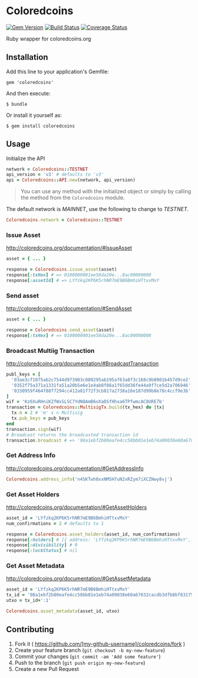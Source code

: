 # Coloredcoins

[![Gem Version][rubygems-image]][rubygems-url]
[![Build Status][travis-image]][travis-url]
[![Coverage Status][coverage-image]][coverage-url]

Ruby wrapper for coloredcoins.org

## Installation

Add this line to your application's Gemfile:

    gem 'coloredcoins'

And then execute:

    $ bundle

Or install it yourself as:

    $ gem install coloredcoins

## Usage

Initialize the API

```ruby
network = Coloredcoins::TESTNET
api_version = 'v3' # defaults to 'v3'
api = Coloredcoins::API.new(network, api_version)
```

> You can use any method with the initialized object or simply by calling the method from the `Coloredcoins` module.

The default network is *MAINNET*, use the following to change to *TESTNET*.

```ruby
Coloredcoins.network = Coloredcoins::TESTNET
```

### Issue Asset

http://coloredcoins.org/documentation/#IssueAsset

```ruby
asset = { ... }

response = Coloredcoins.issue_asset(asset)
response[:txHex] # => 0100000001ee58da20e...8ac00000000
response[:assetId] # => LYfzkq2KP6K5rhNR7mE9B6BmhiHTtxvMxY
```

### Send asset

http://coloredcoins.org/documentation/#SendAsset

```ruby
asset = { ... }

response = Coloredcoins.send_asset(asset)
response[:txHex] # => 0100000001ee58da20e...8ac00000000
```

### Broadcast Multiig Transaction

http://coloredcoins.org/documentation/#BroadcastTransaction

```ruby
publ_keys = [
  '03ae3cf1075ab2c7544d973903c089295ab195af63a8f3c168c9b8901b457d9ce2',
  '0352f75a371a1331fa51a20b5e6e1e4ab8f86a1f65dd36fe44a9f7ce5d2a706946',
  '0330959f464f88f7294cc412a81f72f3cb817a2738a16e187d99b8e78c4ccf9e3b'
]
wif = 'Kz6XuRHniKZfWxSLSC7YdN8AmB6oXaDSfHhxa6TPfwmcAC8URE7b'
transaction = Coloredcoins::MultisigTx.build(tx_hex) do |tx|
  tx.m = 2 # 'm' x n Multisig
  tx.pub_keys = pub_keys
end
transaction.sign(wif)
# Broadcast returns the broadcasted transaction id
transaction.broadcast # => '98a1ebf2b80eafe4cc58bb01e1eb74a09038e60a67032cacdb3dfb8bf83175de'
```

### Get Address Info

http://coloredcoins.org/documentation/#GetAddressInfo

```ruby
Coloredcoins.address_info('n4SKTwh8xxNMSH7uN2xRZym7iXCZNwy8vj')
```

### Get Asset Holders

http://coloredcoins.org/documentation/#GetAssetHolders

```ruby
asset_id = 'LYfzkq2KP6K5rhNR7mE9B6BmhiHTtxvMxY'
num_confirmations = 2 # defaults to 1

response = Coloredcoins.asset_holders(asset_id, num_confirmations)
response[:holders] # [{ address: 'LYfzkq2KP6K5rhNR7mE9B6BmhiHTtxvMxY', amount: 100 }]
response[:divisibility] # 0
response[:lockStatus] # nil
```

### Get Asset Metadata

http://coloredcoins.org/documentation/#GetAssetMetadata

```ruby
asset_id = 'LYfzkq2KP6K5rhNR7mE9B6BmhiHTtxvMxY'
tx_id = '98a1ebf2b80eafe4cc58bb01e1eb74a09038e60a67032cacdb3dfb8bf83175de'
utxo = tx_id+':1'

Coloredcoins.asset_metadata(asset_id, utxo)
```

## Contributing

1. Fork it ( https://github.com/[my-github-username]/coloredcoins/fork )
2. Create your feature branch (`git checkout -b my-new-feature`)
3. Commit your changes (`git commit -am 'Add some feature'`)
4. Push to the branch (`git push origin my-new-feature`)
5. Create a new Pull Request

[rubygems-image]: https://badge.fury.io/rb/coloredcoins.svg
[rubygems-url]: https://badge.fury.io/rb/coloredcoins
[travis-image]: https://travis-ci.org/genaromadrid/coloredcoins-ruby.svg?branch=master
[travis-url]: https://travis-ci.org/genaromadrid/coloredcoins-ruby
[coverage-image]: https://coveralls.io/repos/github/genaromadrid/coloredcoins-ruby/badge.svg?branch=master
[coverage-url]: https://coveralls.io/github/genaromadrid/coloredcoins-ruby?branch=master
